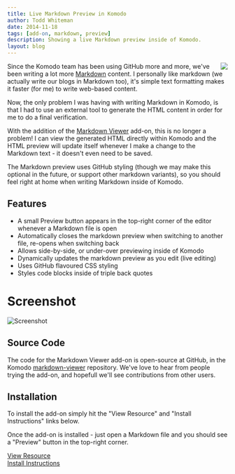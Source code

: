 ```yaml
---
title: Live Markdown Preview in Komodo
author: Todd Whiteman
date: 2014-11-18
tags: [add-on, markdown, preview]
description: Showing a live Markdown preview inside of Komodo.
layout: blog
---
```


<img src="https://raw.githubusercontent.com/dcurtis/markdown-mark/master/png/208x128.png" align="right"/>

Since the Komodo team has been using GitHub more and more, we've been writing a
lot more [Markdown] content. I personally like markdown (we actually write our
blogs in Markdown too), it's simple text formatting makes it faster (for me) to
write web-based content.

Now, the only problem I was having with writing Markdown in Komodo, is that I
had to use an external tool to generate the HTML content in order for me to do a
final verification.

With the addition of the [Markdown Viewer] add-on, this is no longer a problem!
I can view the generated HTML directly within Komodo and the HTML preview will
update itself whenever I make a change to the Markdown text - it doesn't even
need to be saved.

The Markdown preview uses GitHub styling (though we may make this optional in
the future, or support other markdown variants), so you should feel right at
home when writing Markdown inside of Komodo.

## Features

- A small Preview button appears in the top-right corner of the editor whenever
  a Markdown file is open
- Automatically closes the markdown preview when switching to another file,
  re-opens when switching back
- Allows side-by-side, or under-over previewing inside of Komodo
- Dynamically updates the markdown preview as you edit (live editing)
- Uses GitHub flavoured CSS styling
- Styles code blocks inside of triple back quotes

# Screenshot

![Screenshot](https://github.com/Komodo/markdown-viewer/raw/master/screenshots/markdown-viewer.png)

## Source Code

The code for the Markdown Viewer add-on is open-source at GitHub, in the Komodo
[markdown-viewer] repository. We've love to hear from people trying the add-on, and
hopefull we'll see contributions from other users.

## Installation

To install the add-on simply hit the "View Resource" and "Install Instructions"
links below.

Once the add-on is installed - just open a Markdown file and you should see a
"Preview" button in the top-right corner.

<div class="centered">
    <div class="spacer"></div>
    <a href="http://komodoide.com/resources/addons/komodo--markdownviewer/" class="button big primary">
        <i class="icon icon-eye"></i>
        View Resource
    </a>
    <div class="spacer-half"></div>
    <span>
        <i class="icon icon-question"></i>
        <a href="http://komodoide.com/resources/install-instructions/#pane-addon" target="_blank">Install Instructions</a>
    </span>
</div>

[Markdown]: http://en.wikipedia.org/wiki/Markdown
[Markdown Viewer]: http://komodoide.com/resources/addons/komodo--markdownviewer/
[markdown-viewer]: https://github.com/Komodo/markdown-viewer

